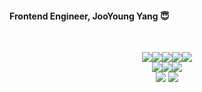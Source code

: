 #### Frontend Engineer, JooYoung Yang 😇
<br/>

<p align="center">
<img src="https://img.shields.io/badge/javascript-F7DF1E?style=for-the-badge&logo=javascript&logoColor=black"><img src="https://img.shields.io/badge/typescript-3178C6?style=for-the-badge&logo=typescript&logoColor=black"><img src="https://img.shields.io/badge/react-61DAFB?style=for-the-badge&logo=react&logoColor=black"><img src="https://img.shields.io/badge/next.js-000000?style=for-the-badge&logo=next.js&logoColor=white"><img src="https://img.shields.io/badge/vue.js-4FC08D?style=for-the-badge&logo=vue.js&logoColor=white"><br/>
<img src="https://img.shields.io/badge/sass-CC6699?style=for-the-badge&logo=sass&logoColor=white"><img src="https://img.shields.io/badge/styledcomponents-DB7093?style=for-the-badge&logo=styledcomponents&logoColor=white"><img src="https://img.shields.io/badge/redux-764ABC?style=for-the-badge&logo=redux&logoColor=white"><br/>
<img src="https://img.shields.io/badge/aws-232F3E?style=for-the-badge&logo=aws&logoColor=white">
</div><img src="https://img.shields.io/badge/jenkins-D24939?style=for-the-badge&logo=jenkins&logoColor=white">
</div>
</p>
